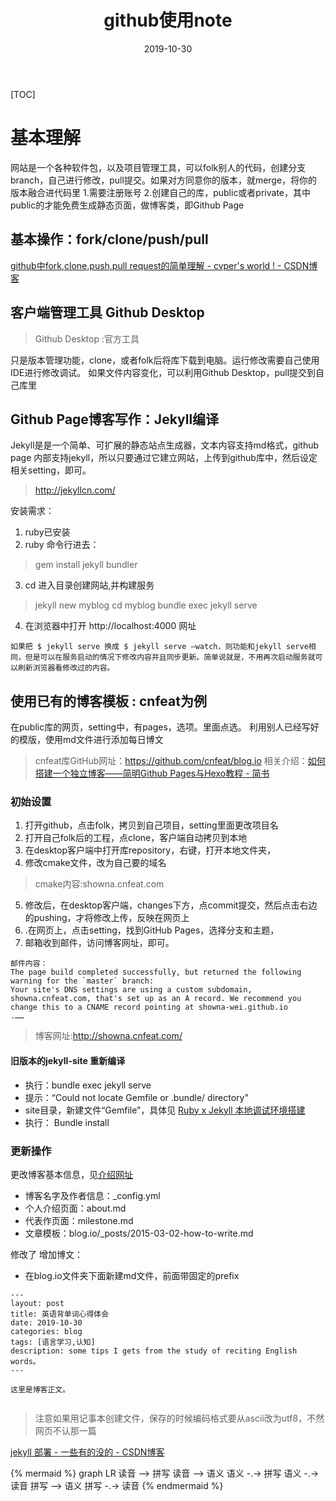 ﻿---
layout: post
title: github使用note
date: 2019-10-30
categories: blog
tags: [github,软件技术]
description: some tips I gets from the study of reciting English words。
---
[TOC levels=1,2 ]: # "大纲"
[TOC]
# 基本理解
网站是一个各种软件包，以及项目管理工具，可以folk别人的代码，创建分支 branch，自己进行修改，pull提交。如果对方同意你的版本，就merge，将你的版本融合进代码里
1.需要注册账号
2.创建自己的库，public或者private，其中public的才能免费生成静态页面，做博客类，即Github Page
## 基本操作：fork/clone/push/pull
[github中fork,clone,push,pull request的简单理解 - cvper's world ! - CSDN博客](https://blog.csdn.net/cvper/article/details/79035664)

## 客户端管理工具 Github Desktop
> Github Desktop :官方工具

只是版本管理功能，clone，或者folk后将库下载到电脑。运行修改需要自己使用IDE进行修改调试。 
如果文件内容变化，可以利用Github Desktop，pull提交到自己库里

## Github Page博客写作：Jekyll编译

Jekyll是是一个简单、可扩展的静态站点生成器，文本内容支持md格式，github page 内部支持jekyll，所以只要通过它建立网站，上传到github库中，然后设定相关setting，即可。
> http://jekyllcn.com/

安装需求：
1. ruby已安装
2. ruby 命令行进去：
> gem install jekyll bundler

3. cd 进入目录创建网站,并构建服务
> jekyll new myblog
> cd myblog
> bundle exec jekyll serve

4. 在浏览器中打开 http://localhost:4000 网址
```
如果把 $ jekyll serve 换成 $ jekyll serve –watch，则功能和jekyll serve相同，但是可以在服务启动的情况下修改内容并且同步更新。简单说就是，不用再次启动服务就可以刷新浏览器看修改过的内容。
```

## 使用已有的博客模板 : cnfeat为例
在public库的网页，setting中，有pages，选项。里面点选。
利用别人已经写好的模版，使用md文件进行添加每日博文
>cnfeat库GitHub网址：https://github.com/cnfeat/blog.io 
>相关介绍：[如何搭建一个独立博客——简明Github Pages与Hexo教程 - 简书](https://www.jianshu.com/p/05289a4bc8b2)

### 初始设置
1. 打开github，点击folk，拷贝到自己项目，setting里面更改项目名
2. 打开自己folk后的工程，点clone，客户端自动拷贝到本地
3. 在desktop客户端中打开库repository，右键，打开本地文件夹，
4. 修改cmake文件，改为自己要的域名
> cmake内容:showna.cnfeat.com

5. 修改后，在desktop客户端，changes下方，点commit提交，然后点击右边的pushing，才将修改上传，反映在网页上
6. .在网页上，点击setting，找到GitHub Pages，选择分支和主题，
7. 邮箱收到邮件，访问博客网址，即可。
```
邮件内容：
The page build completed successfully, but returned the following warning for the `master` branch:
Your site's DNS settings are using a custom subdomain, showna.cnfeat.com, that's set up as an A record. We recommend you change this to a CNAME record pointing at showna-wei.github.io
.……
```
> 博客网址:http://showna.cnfeat.com/ 

#### 旧版本的jekyll-site 重新编译

* 执行：bundle exec jekyll serve
* 提示：“Could not locate Gemfile or .bundle/ directory”
* site目录，新建文件“Gemfile”，具体见 [Ruby x Jekyll 本地调试环境搭建](https://szhshp.org/tech/2015/11/14/localjekyllenv.html)
* 执行： Bundle install


 
### 更新操作

更改博客基本信息，见[介绍网址](https://www.jianshu.com/p/05289a4bc8b2)

* 博客名字及作者信息：_config.yml
* 个人介绍页面：about.md
* 代表作页面：milestone.md
* 文章模板：blog.io/_posts/2015-03-02-how-to-write.md

修改了
增加博文：
* 在blog.io文件夹下面新建md文件，前面带固定的prefix

```
---
layout: post
title: 英语背单词心得体会
date: 2019-10-30
categories: blog
tags: [语言学习,认知]
description: some tips I gets from the study of reciting English words。
---

这里是博客正文。


```

>注意如果用记事本创建文件，保存的时候编码格式要从ascii改为utf8，不然网页不认那一篇

[jekyll 部署 - 一些有的没的 - CSDN博客](https://blog.csdn.net/uselym/article/details/73608638)


{% mermaid %}
graph LR
    读音 --> 拼写
    读音 --> 语义
    语义 -.->  拼写
    语义 -.->  读音
    拼写 --> 语义
    拼写 -.-> 读音
{% endmermaid %}



